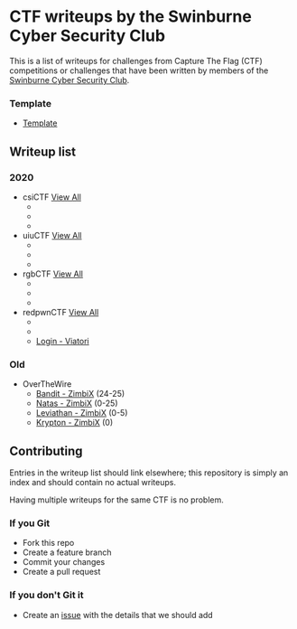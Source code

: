 # CTF writeups by the Swinburne Cyber Security Club

This is a list of writeups for challenges from Capture The Flag (CTF) competitions or challenges that have been written by members of the [Swinburne Cyber Security Club](http://scsc.io).

### **Template** 
- [Template]()

## Writeup list
### **2020** 
- csiCTF [View All]()
	+ []()
	+ []()
	+ []()
- uiuCTF [View All]()
	+ []()
	+ []()
	+ []()
- rgbCTF [View All]()
	+ []()
	+ []()
	+ []()
- redpwnCTF [View All]()
	+ []()
	+ []()
	+ [Login - Viatori](https://github.com/swin-scsc/writeups/blob/master/redpwnCTF/login%20-%20Viatori)
### **Old** 
- OverTheWire
	+ [Bandit - ZimbiX](https://github.com/ZimbiX/infosec-ctf-writeups/blob/master/OverTheWire%20-%20Bandit.md) (24-25)
	+ [Natas - ZimbiX](https://github.com/ZimbiX/infosec-ctf-writeups/tree/master/OverTheWire%20-%20Natas) (0-25)
	+ [Leviathan - ZimbiX](https://github.com/ZimbiX/infosec-ctf-writeups/blob/master/OverTheWire%20-%20Leviathan.md) (0-5)
	+ [Krypton - ZimbiX](https://github.com/ZimbiX/infosec-ctf-writeups/blob/master/OverTheWire%20-%20Krypton.md) (0)

## Contributing

Entries in the writeup list should link elsewhere; this repository is simply an index and should contain no actual writeups.

Having multiple writeups for the same CTF is no problem.

### If you Git

- Fork this repo
- Create a feature branch
- Commit your changes
- Create a pull request

### If you don't Git it

- Create an [issue](https://github.com/ZimbiX/infosec-ctf-writeups/issues) with the details that we should add
